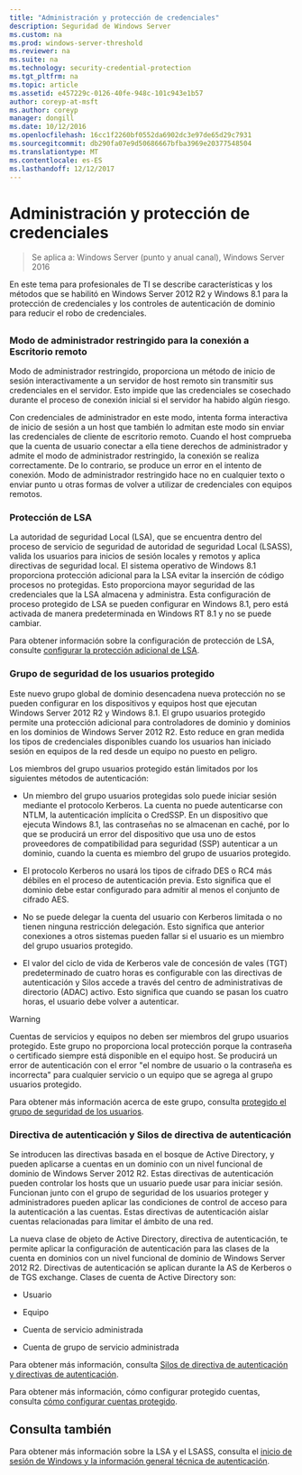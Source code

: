 ```yaml
---
title: "Administración y protección de credenciales"
description: Seguridad de Windows Server
ms.custom: na
ms.prod: windows-server-threshold
ms.reviewer: na
ms.suite: na
ms.technology: security-credential-protection
ms.tgt_pltfrm: na
ms.topic: article
ms.assetid: e457229c-0126-40fe-948c-101c943e1b57
author: coreyp-at-msft
ms.author: coreyp
manager: dongill
ms.date: 10/12/2016
ms.openlocfilehash: 16cc1f2260bf0552da6902dc3e97de65d29c7931
ms.sourcegitcommit: db290fa07e9d50686667bfba3969e20377548504
ms.translationtype: MT
ms.contentlocale: es-ES
ms.lasthandoff: 12/12/2017
---
```

# <a name="credentials-protection-and-management"></a>Administración y protección de credenciales

>Se aplica a: Windows Server (punto y anual canal), Windows Server 2016

En este tema para profesionales de TI se describe características y los métodos que se habilitó en Windows Server 2012 R2 y Windows 8.1 para la protección de credenciales y los controles de autenticación de dominio para reducir el robo de credenciales.

## <a name="BKMK_CredentialsProtectionManagement"></a>
### <a name="restricted-admin-mode-for-remote-desktop-connection"></a>Modo de administrador restringido para la conexión a Escritorio remoto
Modo de administrador restringido, proporciona un método de inicio de sesión interactivamente a un servidor de host remoto sin transmitir sus credenciales en el servidor. Esto impide que las credenciales se cosechado durante el proceso de conexión inicial si el servidor ha habido algún riesgo.

Con credenciales de administrador en este modo, intenta forma interactiva de inicio de sesión a un host que también lo admitan este modo sin enviar las credenciales de cliente de escritorio remoto. Cuando el host comprueba que la cuenta de usuario conectar a ella tiene derechos de administrador y admite el modo de administrador restringido, la conexión se realiza correctamente. De lo contrario, se produce un error en el intento de conexión. Modo de administrador restringido hace no en cualquier texto o enviar punto u otras formas de volver a utilizar de credenciales con equipos remotos.

### <a name="lsa-protection"></a>Protección de LSA
La autoridad de seguridad Local (LSA), que se encuentra dentro del proceso de servicio de seguridad de autoridad de seguridad Local (LSASS), valida los usuarios para inicios de sesión locales y remotos y aplica directivas de seguridad local. El sistema operativo de Windows 8.1 proporciona protección adicional para la LSA evitar la inserción de código procesos no protegidas. Esto proporciona mayor seguridad de las credenciales que la LSA almacena y administra. Esta configuración de proceso protegido de LSA se pueden configurar en Windows 8.1, pero está activada de manera predeterminada en Windows RT 8.1 y no se puede cambiar.

Para obtener información sobre la configuración de protección de LSA, consulte [configurar la protección adicional de LSA](configuring-additional-lsa-protection.md).

### <a name="protected-users-security-group"></a>Grupo de seguridad de los usuarios protegido
Este nuevo grupo global de dominio desencadena nueva protección no se pueden configurar en los dispositivos y equipos host que ejecutan Windows Server 2012 R2 y Windows 8.1. El grupo usuarios protegido permite una protección adicional para controladores de dominio y dominios en los dominios de Windows Server 2012 R2. Esto reduce en gran medida los tipos de credenciales disponibles cuando los usuarios han iniciado sesión en equipos de la red desde un equipo no puesto en peligro.

Los miembros del grupo usuarios protegido están limitados por los siguientes métodos de autenticación:

-   Un miembro del grupo usuarios protegidas solo puede iniciar sesión mediante el protocolo Kerberos. La cuenta no puede autenticarse con NTLM, la autenticación implícita o CredSSP. En un dispositivo que ejecuta Windows 8.1, las contraseñas no se almacenan en caché, por lo que se producirá un error del dispositivo que usa uno de estos proveedores de compatibilidad para seguridad (SSP) autenticar a un dominio, cuando la cuenta es miembro del grupo de usuarios protegido.

-   El protocolo Kerberos no usará los tipos de cifrado DES o RC4 más débiles en el proceso de autenticación previa. Esto significa que el dominio debe estar configurado para admitir al menos el conjunto de cifrado AES.

-   No se puede delegar la cuenta del usuario con Kerberos limitada o no tienen ninguna restricción delegación. Esto significa que anterior conexiones a otros sistemas pueden fallar si el usuario es un miembro del grupo usuarios protegido.

-   El valor del ciclo de vida de Kerberos vale de concesión de vales (TGT) predeterminado de cuatro horas es configurable con las directivas de autenticación y Silos accede a través del centro de administrativas de directorio (ADAC) activo. Esto significa que cuando se pasan los cuatro horas, el usuario debe volver a autenticar.

> [!WARNING]
> Cuentas de servicios y equipos no deben ser miembros del grupo usuarios protegido. Este grupo no proporciona local protección porque la contraseña o certificado siempre está disponible en el equipo host. Se producirá un error de autenticación con el error "el nombre de usuario o la contraseña es incorrecta" para cualquier servicio o un equipo que se agrega al grupo usuarios protegido.

Para obtener más información acerca de este grupo, consulta [protegido el grupo de seguridad de los usuarios](protected-users-security-group.md).

### <a name="authentication-policy-and-authentication-policy-silos"></a>Directiva de autenticación y Silos de directiva de autenticación
Se introducen las directivas basada en el bosque de Active Directory, y pueden aplicarse a cuentas en un dominio con un nivel funcional de dominio de Windows Server 2012 R2. Estas directivas de autenticación pueden controlar los hosts que un usuario puede usar para iniciar sesión. Funcionan junto con el grupo de seguridad de los usuarios proteger y administradores pueden aplicar las condiciones de control de acceso para la autenticación a las cuentas. Estas directivas de autenticación aislar cuentas relacionadas para limitar el ámbito de una red.

La nueva clase de objeto de Active Directory, directiva de autenticación, te permite aplicar la configuración de autenticación para las clases de la cuenta en dominios con un nivel funcional de dominio de Windows Server 2012 R2. Directivas de autenticación se aplican durante la AS de Kerberos o de TGS exchange. Clases de cuenta de Active Directory son:

-   Usuario

-   Equipo

-   Cuenta de servicio administrada

-   Cuenta de grupo de servicio administrada

Para obtener más información, consulta [Silos de directiva de autenticación y directivas de autenticación](authentication-policies-and-authentication-policy-silos.md).

Para obtener más información, cómo configurar protegido cuentas, consulta [cómo configurar cuentas protegido](how-to-configure-protected-accounts.md).

## <a name="see-also"></a>Consulta también
Para obtener más información sobre la LSA y el LSASS, consulta el [inicio de sesión de Windows y la información general técnica de autenticación](https://technet.microsoft.com/library/dn169029(v=ws.10).aspx).



